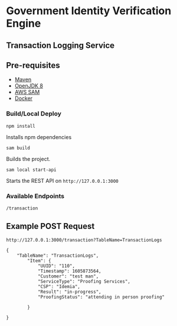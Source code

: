 # Government Identity Verification Engine

## Transaction Logging Service

## Pre-requisites
- [Maven](https://maven.apache.org/) 
- [OpenJDK 8](https://developers.redhat.com/products/openjdk/download)
- [AWS SAM](https://docs.aws.amazon.com/serverless-application-model/latest/developerguide/serverless-sam-cli-install.html)
- [Docker](https://www.docker.com/products/docker-desktop)

### Build/Local Deploy

`npm install`

Installs npm dependencies

`sam build`

Builds the project.

`sam local start-api`

Starts the REST API on `http://127.0.0.1:3000`


### Available Endpoints

`/transaction`

## Example POST Request
```
http://127.0.0.1:3000/transaction?TableName=TransactionLogs

{
    "TableName": "TransactionLogs",
        "Item": {
            "UUID": "110",
            "Timestamp": 1605873564,
            "Customer": "test man",
            "ServiceType": "Proofing Services",
            "CSP": "Idemia",
            "Result": "in-progress",
            "ProofingStatus": "attending in person proofing"

        }
    
}

```